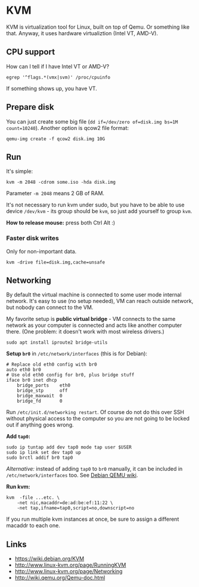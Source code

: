 
KVM
===

KVM is virtualization tool for Linux, built on top of Qemu.
Or something like that.
Anyway, it uses hardware virtualiztion (Intel VT, AMD-V).

CPU support
-----------

How can I tell if I have Intel VT or AMD-V?

    egrep '^flags.*(vmx|svm)' /proc/cpuinfo

If something shows up, you have VT.

Prepare disk
------------

You can just create some big file (`dd if=/dev/zero of=disk.img bs=1M count=10240`).
Another option is qcow2 file format:

    qemu-img create -f qcow2 disk.img 10G

Run
---

It's simple:

    kvm -m 2048 -cdrom some.iso -hda disk.img

Parameter `-m 2048` means 2 GB of RAM.

It's not necessary to run kvm under sudo, but you have to be able to use device `/dev/kvm` - its group should be `kvm`, so just add yourself to group `kvm`.

__How to release mouse:__ press both Ctrl Alt :)

### Faster disk writes

Only for non-important data.

    kvm -drive file=disk.img,cache=unsafe


Networking
----------

By default the virtual machine is connected to some user mode internal network. It's easy to use (no setup needed), VM can reach outside network, but nobody can connect to the VM.

My favorite setup is __public virtual bridge__ - VM connects to the same network as your computer is connected and acts like another computer there. (One problem: it doesn't work with most wireless drivers.)

    sudo apt install iproute2 bridge-utils

__Setup `br0`__ in `/etc/network/interfaces` (this is for Debian):

    # Replace old eth0 config with br0
    auto eth0 br0
    # Use old eth0 config for br0, plus bridge stuff
    iface br0 inet dhcp
        bridge_ports    eth0
        bridge_stp      off
        bridge_maxwait  0
        bridge_fd       0

Run `/etc/init.d/networking restart`.
Of course do not do this over SSH without physical access to the computer so you are not going to be locked out if anything goes wrong.

__Add `tap0`:__

    sudo ip tuntap add dev tap0 mode tap user $USER
    sudo ip link set dev tap0 up
    sudo brctl addif br0 tap0

_Alternative:_
instead of adding `tap0` to `br0` manually,
it can be included in `/etc/network/interfaces` too.
See
[Debian QEMU wiki](https://wiki.debian.org/QEMU#Host_and_guests_on_same_network).

__Run kvm:__

    kvm  -file ...etc. \
        -net nic,macaddr=de:ad:be:ef:11:22 \
        -net tap,ifname=tap0,script=no,downscript=no

If you run multiple kvm instances at once, be sure to assign a different macaddr to each one.


Links
-----

- https://wiki.debian.org/KVM
- http://www.linux-kvm.org/page/RunningKVM
- http://www.linux-kvm.org/page/Networking
- http://wiki.qemu.org/Qemu-doc.html
